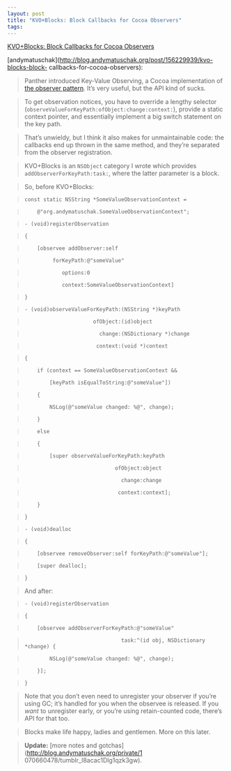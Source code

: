 ```yaml
--- 
layout: post
title: "KVO+Blocks: Block Callbacks for Cocoa Observers"
tags: 
---
```

[KVO+Blocks: Block Callbacks for Cocoa
Observers](https://gist.github.com/153676)

[andymatuschak](http://blog.andymatuschak.org/post/156229939/kvo-blocks-block-
callbacks-for-cocoa-observers):

> Panther introduced Key-Value Observing, a Cocoa implementation of [the
observer pattern](http://en.wikipedia.org/wiki/Observer_pattern). It’s very
useful, but the API kind of sucks.

>

> To get observation notices, you have to override a lengthy selector
(`observeValueForKeyPath:ofObject:change:context:`), provide a static context
pointer, and essentially implement a big switch statement on the key path.

>

> That’s unwieldy, but I think it also makes for unmaintainable code: the
callbacks end up thrown in the same method, and they’re separated from the
observer registration.

>

> KVO+Blocks is an `NSObject` category I wrote which provides
`addObserverForKeyPath:task:`, where the latter parameter is a block.

>

> So, before KVO+Blocks:

>

>     const static NSString *SomeValueObservationContext =

>         @"org.andymatuschak.SomeValueObservationContext";

>

>     - (void)registerObservation

>     {

>         [observee addObserver:self

>              forKeyPath:@"someValue"

>                 options:0

>                 context:SomeValueObservationContext]

>     }

>

>     - (void)observeValueForKeyPath:(NSString *)keyPath

>                           ofObject:(id)object

>                             change:(NSDictionary *)change

>                            context:(void *)context

>     {

>         if (context == SomeValueObservationContext &&

>             [keyPath isEqualToString:@"someValue"])

>         {

>             NSLog(@"someValue changed: %@", change);

>         }

>         else

>         {

>             [super observeValueForKeyPath:keyPath

>                                  ofObject:object

>                                    change:change

>                                   context:context];

>         }

>     }

>

>     - (void)dealloc

>     {

>         [observee removeObserver:self forKeyPath:@"someValue"];

>         [super dealloc];

>     }

>

> And after:

>

>     - (void)registerObservation

>     {

>         [observee addObserverForKeyPath:@"someValue"

>                                    task:^(id obj, NSDictionary *change) {

>             NSLog(@"someValue changed: %@", change);

>         }];

>     }

>

> Note that you don’t even need to unregister your observer if you’re using
GC; it’s handled for you when the observee is released. If you _want_ to
unregister early, or you’re using retain-counted code, there’s API for that
too.

>

> Blocks make life happy, ladies and gentlemen. More on this later.

>

> **Update:** [more notes and gotchas](http://blog.andymatuschak.org/private/1
070660478/tumblr_l8acac1Dlg1qzk3gw).

